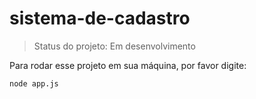 <h1>sistema-de-cadastro</h1>

>Status do projeto: Em desenvolvimento

Para rodar esse projeto em sua máquina, por favor digite:

```
node app.js
```
